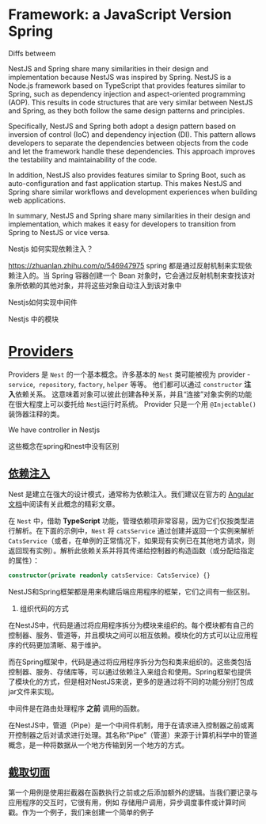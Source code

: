 # Framework: a JavaScript Version Spring

Diffs betweem

NestJS and Spring share many similarities in their design and implementation because NestJS was inspired by Spring. NestJS is a Node.js framework based on TypeScript that provides features similar to Spring, such as dependency injection and aspect-oriented programming (AOP). This results in code structures that are very similar between NestJS and Spring, as they both follow the same design patterns and principles.

Specifically, NestJS and Spring both adopt a design pattern based on inversion of control (IoC) and dependency injection (DI). This pattern allows developers to separate the dependencies between objects from the code and let the framework handle these dependencies. This approach improves the testability and maintainability of the code.

In addition, NestJS also provides features similar to Spring Boot, such as auto-configuration and fast application startup. This makes NestJS and Spring share similar workflows and development experiences when building web applications.

In summary, NestJS and Spring share many similarities in their design and implementation, which makes it easy for developers to transition from Spring to NestJS or vice versa.



Nestjs 如何实现依赖注入？

https://zhuanlan.zhihu.com/p/546947975   spring 都是通过反射机制来实现依赖注入的。当 Spring 容器创建一个 Bean 对象时，它会通过反射机制来查找该对象所依赖的其他对象，并将这些对象自动注入到该对象中



Nestjs如何实现中间件



Nestjs 中的模块



# [Providers](https://docs.nestjs.cn/9/providers?id=providers)

Providers 是 `Nest` 的一个基本概念。许多基本的 `Nest` 类可能被视为 provider - `service`,` repository`, `factory`, `helper` 等等。 他们都可以通过 `constructor` **注入**依赖关系。 这意味着对象可以彼此创建各种关系，并且“连接”对象实例的功能在很大程度上可以委托给 `Nest`运行时系统。 Provider 只是一个用 `@Injectable()` 装饰器注释的类。

We have controller in Nestjs

这些概念在spring和nest中没有区别





## [依赖注入](https://docs.nestjs.cn/9/providers?id=依赖注入)

Nest 是建立在强大的设计模式，通常称为依赖注入。我们建议在官方的 [Angular文档](https://angular.cn/guide/dependency-injection)中阅读有关此概念的精彩文章。

在 `Nest` 中，借助 **TypeScript** 功能，管理依赖项非常容易，因为它们仅按类型进行解析。在下面的示例中，`Nest` 将 `catsService` 通过创建并返回一个实例来解析 `CatsService`（或者，在单例的正常情况下，如果现有实例已在其他地方请求，则返回现有实例）。解析此依赖关系并将其传递给控制器的构造函数（或分配给指定的属性）：

```typescript
constructor(private readonly catsService: CatsService) {}
```





NestJS和Spring框架都是用来构建后端应用程序的框架，它们之间有一些区别。

1. 组织代码的方式

在NestJS中，代码是通过将应用程序拆分为模块来组织的。每个模块都有自己的控制器、服务、管道等，并且模块之间可以相互依赖。模块化的方式可以让应用程序的代码更加清晰、易于维护。

而在Spring框架中，代码是通过将应用程序拆分为包和类来组织的。这些类包括控制器、服务、存储库等，可以通过依赖注入来组合和使用。Spring框架也提供了模块化的方式，但是相对NestJS来说，更多的是通过将不同的功能分别打包成jar文件来实现。



中间件是在路由处理程序 **之前** 调用的函数。 

在NestJS中，管道（Pipe）是一个中间件机制，用于在请求进入控制器之前或离开控制器之后对请求进行处理。其名称“Pipe”（管道）来源于计算机科学中的管道概念，是一种将数据从一个地方传输到另一个地方的方式。



## [截取切面](https://docs.nestjs.cn/9/interceptors?id=截取切面)

第一个用例是使用拦截器在函数执行之前或之后添加额外的逻辑。当我们要记录与应用程序的交互时，它很有用，例如 存储用户调用，异步调度事件或计算时间戳。作为一个例子，我们来创建一个简单的例子